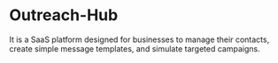 # Outreach-Hub
It is a SaaS platform designed for businesses to manage their contacts, create simple message templates, and simulate targeted campaigns.
